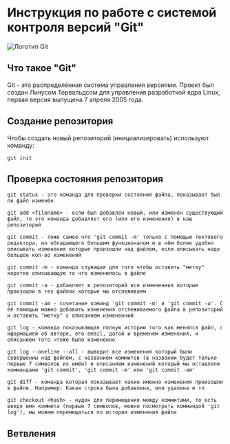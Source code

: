 # **Инструкция по работе с системой контроля версий "Git"** 

![Логотип Git](Git%20logo.png)

## Что такое "Git"

Git - это распределённая система управления версиями. Проект был создан Линусом Торвальдсом для управления разработкой ядра Linux, первая версия выпущена 7 апреля 2005 года.

## Создание репозитория

Чтобы создать новый репозиторий (инициализировать) используют команду:

    git init

## Проверка состояния репозитория

    git status - это команда для проверки состояния файла, показывает был ли файл изменён
    
    git add <filename> - если был добавлен новый, или изменён существующий файл, то это команда добавляет его (или его изменения) в наш репозиторий

    git commit - тоже самое что 'git commit -m' только с помощью тектового редактора, но обладающего большим функционалом и в нём более удобно описывать изменения которые произошли над файлом, если описывать надо большое кол-во изменений

    git commit -m - команда служащая для того чтобы оставить "метку" коротко описывающую то что изменилось в файле

    git commit -a - добавляет в репозиторий все измененеия которые произошли в тех файлах которые мы отслеживаем

    git commit -am - сочетание команд 'git commit -m' и 'git commit -a'. С её помощью можно добавить изменения отслеживаемого файла в репозиторий и оставить "метку" с описанием измененний

    git log - команда показывающая полную историю того как менялся файл, с иформацией об авторе, его email, датой и временем изменения, и описанием того чтоже было измененно
    
    git log --oneline --all - выводит все изменения который были совершениы над файлом, с названием коммитов (в названии будет только первые 7 символов их имён) и описанием изменений который мы оставляли коммандами 'git commit', 'git commit -m' или 'git commit -am'

    git diff - команда которая показывает какие именно изменения произошли в файле. Например: Какая строка была добавлена, или удалена и тп

    git checkout <hash> - нуден для перемещения между коммитами, то есть введя имя коммита (первые 7 символов, можно посмотреть коммандой 'git log'), мы можем перемещаться по истории изменения файла

## Ветвления

    